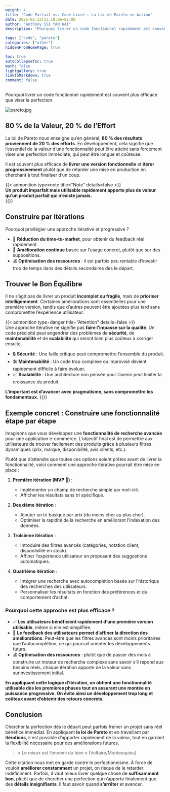```yaml
---
weight: 4
title: "Code Parfait vs. Code Livré : La Loi de Pareto en Action"
date: 2025-02-13T13:19:06+02:00
author: "Anthony SSI YAN KAI"
description: "Pourquoi livrer un code fonctionnel rapidement est souvent plus efficace que viser la perfection."

tags: ["code", "pareto"]
categories: ["other"]
hiddenFromHomePage: true

toc: true
autoCollapseToc: true
math: false
lightgallery: true
linkToMarkdown: true
comment: false
---
```


Pourquoi livrer un code fonctionnel rapidement est souvent plus efficace que viser la perfection.

<!--more-->

![pareto.jpg](/posts/pareto/pareto.png)

## 80 % de la Valeur, 20 % de l’Effort

La loi de Pareto nous enseigne qu’en général, **80 % des résultats proviennent de 20 % des efforts**. En développement, cela signifie que l’essentiel de la valeur d’une fonctionnalité peut être atteint sans forcément viser une perfection immédiate, qui peut être longue et coûteuse.

Il est souvent plus efficace de **livrer une version fonctionnelle** et **itérer progressivement** plutôt que de retarder une mise en production en cherchant à tout finaliser d’un coup.

{{< admonition type=note title="Note" details=false >}}  
**Un produit imparfait mais utilisable rapidement apporte plus de valeur qu’un produit parfait qui n’existe jamais.**  
{{</admonition>}}

## Construire par itérations

Pourquoi privilégier une approche itérative et progressive ?

- 🚀 **Réduction du time-to-market**, pour obtenir du feedback réel rapidement.
- 🔄 **Amélioration continue** basée sur l’usage concret, plutôt que sur des suppositions.
- 💰 **Optimisation des ressources** : il est parfois peu rentable d’investir trop de temps dans des détails secondaires dès le départ.

## Trouver le Bon Équilibre

Il ne s’agit pas de livrer un produit **incomplet ou fragile**, mais de **prioriser intelligemment**. 
Certaines améliorations sont essentielles pour une première version, tandis que d’autres peuvent être ajoutées plus tard sans compromettre l’expérience utilisateur.

{{< admonition type=danger title="Attention" details=false >}}  
Une approche itérative ne signifie pas **faire l’impasse sur la qualité**. Un code précipité peut engendrer des problèmes de **sécurité**, de **maintenabilité** et de **scalabilité** qui seront bien plus coûteux à corriger ensuite.

- 🔒 **Sécurité** : Une faille critique peut compromettre l’ensemble du produit.
- 🛠 **Maintenabilité** : Un code trop complexe ou improvisé devient rapidement difficile à faire évoluer.
- 📈 **Scalabilité** : Une architecture non pensée pour l’avenir peut limiter la croissance du produit.

**L’important est d’avancer avec pragmatisme, sans compromettre les fondamentaux.**
{{</admonition>}}

## Exemple concret : Construire une fonctionnalité étape par étape

Imaginons que vous développez une **fonctionnalité de recherche avancée** pour une application e-commerce. L’objectif final est de permettre aux utilisateurs de trouver facilement des produits grâce à plusieurs filtres dynamiques (prix, marque, disponibilité, avis clients, etc.).

Plutôt que d’attendre que toutes ces options soient prêtes avant de livrer la fonctionnalité, voici comment une approche itérative pourrait être mise en place :

1. **Première itération (MVP 🚀)** :
    - Implémenter un champ de recherche simple par mot-clé.
    - Afficher les résultats sans tri spécifique.

2. **Deuxième itération** :
    - Ajouter un tri basique par prix (du moins cher au plus cher).
    - Optimiser la rapidité de la recherche en améliorant l’indexation des données.

3. **Troisième itération** :
    - Introduire des filtres avancés (catégories, notation client, disponibilité en stock).
    - Affiner l’expérience utilisateur en proposant des suggestions automatiques.

4. **Quatrième itération** :
    - Intégrer une recherche avec autocomplétion basée sur l’historique des recherches des utilisateurs.
    - Personnaliser les résultats en fonction des préférences et du comportement d’achat.

### Pourquoi cette approche est plus efficace ?

- ✅ **Les utilisateurs bénéficient rapidement d’une première version utilisable**, même si elle est simplifiée.
- 🔄 **Le feedback des utilisateurs permet d’affiner la direction des améliorations**. Peut-être que les filtres avancés sont moins prioritaires que l’autocomplétion, ce qui pourrait orienter les développements futurs.
- 💰 **Optimisation des ressources** : plutôt que de passer des mois à construire un moteur de recherche complexe sans savoir s’il répond aux besoins réels, chaque itération apporte de la valeur sans surinvestissement initial.

**En appliquant cette logique d’itération, on obtient une fonctionnalité utilisable dès les premières phases tout en assurant une montée en puissance progressive. On évite ainsi un développement trop long et coûteux avant d’obtenir des retours concrets.**

## Conclusion

Chercher la perfection dès le départ peut parfois freiner un projet sans réel bénéfice immédiat. En appliquant **la loi de Pareto** et en travaillant par **itérations**, il est possible d’apporter rapidement de la valeur, tout en gardant la flexibilité nécessaire pour des améliorations futures.

> « Le mieux est l’ennemi du bien » (Voltaire/Montesquieu)

Cette citation nous met en garde contre le perfectionnisme. 
À force de vouloir **améliorer constamment** un projet, on risque de le retarder indéfiniment. 
Parfois, il vaut mieux livrer quelque chose de **suffisamment bon**, plutôt que de chercher une perfection qui n’apporte finalement que des **détails insignifiants**. 
Il faut savoir quand **s’arrêter** et avancer.
